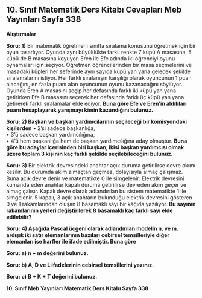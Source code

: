 ## 10. Sınıf Matematik Ders Kitabı Cevapları Meb Yayınları Sayfa 338

**Alıştırmalar**

**Soru: 1)** Bir matematik öğretmeni sınıfta sıralama konusunu öğretmek için bir oyun tasarlıyor. Oyunda aynı büyüklükte farklı renkte 7 küpü A masasına, 5 küpü de B masasına koyuyor. Eren ile Efe adında iki öğrenciyi oyunu oynamaları için seçiyor. Öğretmen öğrencilerinden bir masa seçmelerini ve masadaki küpleri her seferinde aynı sayıda küpü yan yana gelecek şekilde sıralamalarını istiyor. Her farklı sıralanışın karşılığı olarak oyuncunun 1 puan alacağını, en fazla puanı alan oyuncunun oyunu kazanacağını söylüyor. Oyunda Eren A masasını seçip her defasında farklı iki küpü yan yana getirirken Efe B masasını seçerek her defasında farklı üç küpü yan yana getirerek farklı sıralamalar elde ediyor. **Buna göre Efe ve Eren’in aldıkları puanı hesaplayarak yarışmayı kimin kazandığını bulunuz.**

**Soru: 2) Başkan ve başkan yardımcılarının seçileceği bir komisyondaki kişilerden** • 2’si sadece başkanlığa,  
 • 3’ü sadece başkan yardımcılığına,  
 • 4’ü hem başkanlığa hem de başkan yardımcılığına aday olmuştur. **Buna göre bu adaylar içerisinden biri başkan, ikisi başkan yardımcısı olmak üzere toplam 3 kişinin kaç farklı şekilde seçilebileceğini bulunuz.**

**Soru: 3)** Bir elektrik devresindeki anahtar açık duruma getirilirse devre akımı kesilir. Bu durumda akım almaçtan geçmez, dolayısıyla almaç çalışmaz. Buna açık devre denir ve matematikte 0 ile simgelenir. Elektrik devresini kumanda eden anahtar kapalı duruma getirilirse devreden akım geçer ve almaç çalışır. Kapalı devre olarak adlandırılan bu sistem matematikte 1 ile simgelenir. 5 kapalı, 3 açık anahtarın bulunduğu elektrik devresini gösteren 0 ve 1 rakamlarından oluşan 8 basamaklı sayı bir kâğıda yazılıyor. **Bu sayının rakamlarının yerleri değiştirilerek 8 basamaklı kaç farklı sayı elde edilebilir?**

**Soru: 4) Aşağıda Pascal üçgeni olarak adlandırılan modelin n. ve m. ardışık iki satır elemanlarının bazıları cebirsel temsilleriyle diğer elemanları ise harfler ile ifade edilmiştir. Buna göre**

**Soru: a) n + m değerini bulunuz.**

**Soru: b) A, D ve L ifadelerinin cebirsel temsillerini yazınız.**

**Soru: c) B + K + T değerini bulunuz.**

**10. Sınıf Meb Yayınları Matematik Ders Kitabı Sayfa 338**